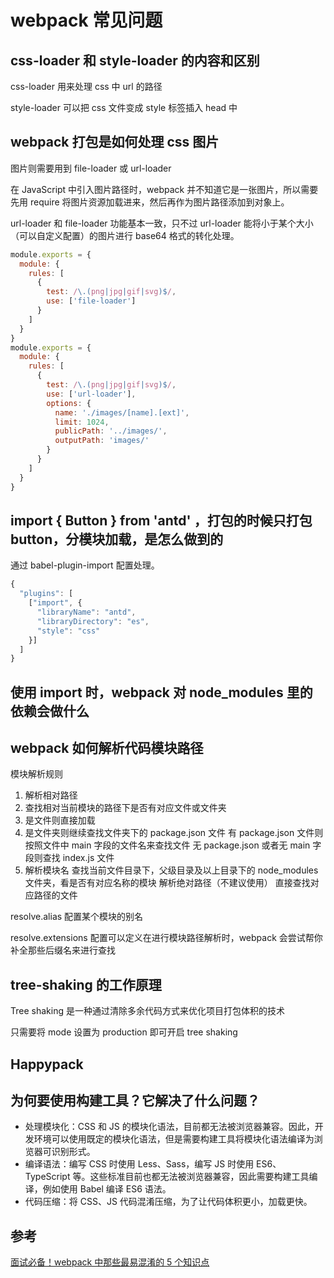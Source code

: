 # webpack 常见问题

## css-loader 和 style-loader 的内容和区别

css-loader 用来处理 css 中 url 的路径

style-loader 可以把 css 文件变成 style 标签插入 head 中

## webpack 打包是如何处理 css 图片

图片则需要用到 file-loader 或 url-loader

在 JavaScript 中引入图片路径时，webpack 并不知道它是一张图片，所以需要先用 require 将图片资源加载进来，然后再作为图片路径添加到对象上。

url-loader 和 file-loader 功能基本一致，只不过 url-loader 能将小于某个大小（可以自定义配置）的图片进行 base64 格式的转化处理。

```js
module.exports = {
  module: {
    rules: [
      {
        test: /\.(png|jpg|gif|svg)$/,
        use: ['file-loader']
      }
    ]
  }
}
module.exports = {
  module: {
    rules: [
      {
        test: /\.(png|jpg|gif|svg)$/,
        use: ['url-loader'],
        options: {
          name: './images/[name].[ext]',
          limit: 1024,
          publicPath: '../images/',
          outputPath: 'images/'
        }
      }
    ]
  }
}
```

## import { Button } from 'antd' ，打包的时候只打包 button，分模块加载，是怎么做到的

通过 babel-plugin-import 配置处理。

```js
{
  "plugins": [
    ["import", {
      "libraryName": "antd",
      "libraryDirectory": "es",
      "style": "css"
    }]
  ]
}
```

## 使用 import 时，webpack 对 node_modules 里的依赖会做什么

## webpack 如何解析代码模块路径

模块解析规则

1. 解析相对路径
2. 查找相对当前模块的路径下是否有对应文件或文件夹
3. 是文件则直接加载
4. 是文件夹则继续查找文件夹下的 package.json 文件
   有 package.json 文件则按照文件中 main 字段的文件名来查找文件
   无 package.json 或者无 main 字段则查找 index.js 文件
5. 解析模块名
   查找当前文件目录下，父级目录及以上目录下的 node_modules 文件夹，看是否有对应名称的模块
   解析绝对路径（不建议使用）
   直接查找对应路径的文件

resolve.alias
配置某个模块的别名

resolve.extensions
配置可以定义在进行模块路径解析时，webpack 会尝试帮你补全那些后缀名来进行查找

## tree-shaking 的工作原理

Tree shaking 是一种通过清除多余代码方式来优化项目打包体积的技术

只需要将 mode 设置为 production 即可开启 tree shaking

## Happypack

## 为何要使用构建工具？它解决了什么问题？

- 处理模块化：CSS 和 JS 的模块化语法，目前都无法被浏览器兼容。因此，开发环境可以使用既定的模块化语法，但是需要构建工具将模块化语法编译为浏览器可识别形式。
- 编译语法：编写 CSS 时使用 Less、Sass，编写 JS 时使用 ES6、TypeScript 等。这些标准目前也都无法被浏览器兼容，因此需要构建工具编译，例如使用 Babel 编译 ES6 语法。
- 代码压缩：将 CSS、JS 代码混淆压缩，为了让代码体积更小，加载更快。

## 参考

[面试必备！webpack 中那些最易混淆的 5 个知识点](https://juejin.im/post/5cede821f265da1bbd4b5630)
